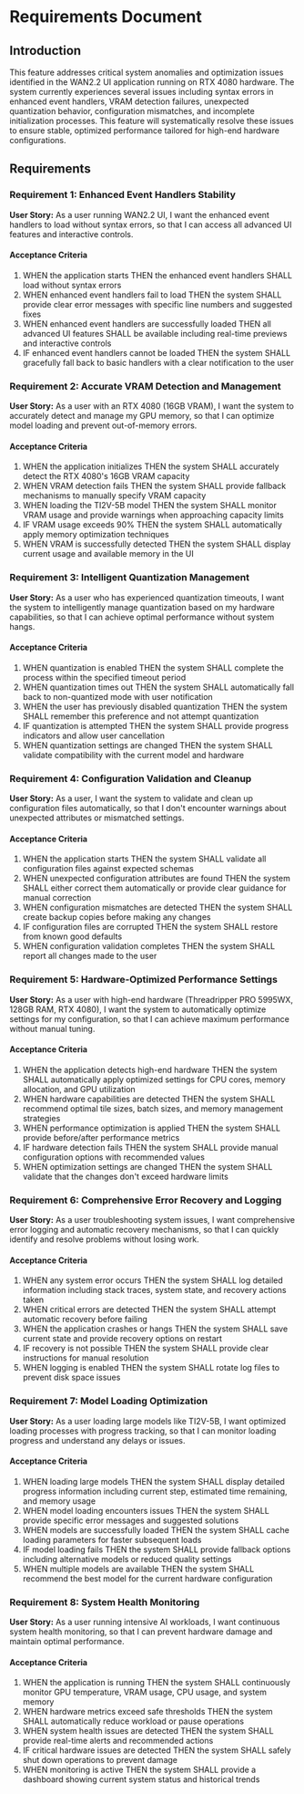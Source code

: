 # Requirements Document

## Introduction

This feature addresses critical system anomalies and optimization issues identified in the WAN2.2 UI application running on RTX 4080 hardware. The system currently experiences several issues including syntax errors in enhanced event handlers, VRAM detection failures, unexpected quantization behavior, configuration mismatches, and incomplete initialization processes. This feature will systematically resolve these issues to ensure stable, optimized performance tailored for high-end hardware configurations.

## Requirements

### Requirement 1: Enhanced Event Handlers Stability

**User Story:** As a user running WAN2.2 UI, I want the enhanced event handlers to load without syntax errors, so that I can access all advanced UI features and interactive controls.

#### Acceptance Criteria

1. WHEN the application starts THEN the enhanced event handlers SHALL load without syntax errors
2. WHEN enhanced event handlers fail to load THEN the system SHALL provide clear error messages with specific line numbers and suggested fixes
3. WHEN enhanced event handlers are successfully loaded THEN all advanced UI features SHALL be available including real-time previews and interactive controls
4. IF enhanced event handlers cannot be loaded THEN the system SHALL gracefully fall back to basic handlers with a clear notification to the user

### Requirement 2: Accurate VRAM Detection and Management

**User Story:** As a user with an RTX 4080 (16GB VRAM), I want the system to accurately detect and manage my GPU memory, so that I can optimize model loading and prevent out-of-memory errors.

#### Acceptance Criteria

1. WHEN the application initializes THEN the system SHALL accurately detect the RTX 4080's 16GB VRAM capacity
2. WHEN VRAM detection fails THEN the system SHALL provide fallback mechanisms to manually specify VRAM capacity
3. WHEN loading the TI2V-5B model THEN the system SHALL monitor VRAM usage and provide warnings when approaching capacity limits
4. IF VRAM usage exceeds 90% THEN the system SHALL automatically apply memory optimization techniques
5. WHEN VRAM is successfully detected THEN the system SHALL display current usage and available memory in the UI

### Requirement 3: Intelligent Quantization Management

**User Story:** As a user who has experienced quantization timeouts, I want the system to intelligently manage quantization based on my hardware capabilities, so that I can achieve optimal performance without system hangs.

#### Acceptance Criteria

1. WHEN quantization is enabled THEN the system SHALL complete the process within the specified timeout period
2. WHEN quantization times out THEN the system SHALL automatically fall back to non-quantized mode with user notification
3. WHEN the user has previously disabled quantization THEN the system SHALL remember this preference and not attempt quantization
4. IF quantization is attempted THEN the system SHALL provide progress indicators and allow user cancellation
5. WHEN quantization settings are changed THEN the system SHALL validate compatibility with the current model and hardware

### Requirement 4: Configuration Validation and Cleanup

**User Story:** As a user, I want the system to validate and clean up configuration files automatically, so that I don't encounter warnings about unexpected attributes or mismatched settings.

#### Acceptance Criteria

1. WHEN the application starts THEN the system SHALL validate all configuration files against expected schemas
2. WHEN unexpected configuration attributes are found THEN the system SHALL either correct them automatically or provide clear guidance for manual correction
3. WHEN configuration mismatches are detected THEN the system SHALL create backup copies before making any changes
4. IF configuration files are corrupted THEN the system SHALL restore from known good defaults
5. WHEN configuration validation completes THEN the system SHALL report all changes made to the user

### Requirement 5: Hardware-Optimized Performance Settings

**User Story:** As a user with high-end hardware (Threadripper PRO 5995WX, 128GB RAM, RTX 4080), I want the system to automatically optimize settings for my configuration, so that I can achieve maximum performance without manual tuning.

#### Acceptance Criteria

1. WHEN the application detects high-end hardware THEN the system SHALL automatically apply optimized settings for CPU cores, memory allocation, and GPU utilization
2. WHEN hardware capabilities are detected THEN the system SHALL recommend optimal tile sizes, batch sizes, and memory management strategies
3. WHEN performance optimization is applied THEN the system SHALL provide before/after performance metrics
4. IF hardware detection fails THEN the system SHALL provide manual configuration options with recommended values
5. WHEN optimization settings are changed THEN the system SHALL validate that the changes don't exceed hardware limits

### Requirement 6: Comprehensive Error Recovery and Logging

**User Story:** As a user troubleshooting system issues, I want comprehensive error logging and automatic recovery mechanisms, so that I can quickly identify and resolve problems without losing work.

#### Acceptance Criteria

1. WHEN any system error occurs THEN the system SHALL log detailed information including stack traces, system state, and recovery actions taken
2. WHEN critical errors are detected THEN the system SHALL attempt automatic recovery before failing
3. WHEN the application crashes or hangs THEN the system SHALL save current state and provide recovery options on restart
4. IF recovery is not possible THEN the system SHALL provide clear instructions for manual resolution
5. WHEN logging is enabled THEN the system SHALL rotate log files to prevent disk space issues

### Requirement 7: Model Loading Optimization

**User Story:** As a user loading large models like TI2V-5B, I want optimized loading processes with progress tracking, so that I can monitor loading progress and understand any delays or issues.

#### Acceptance Criteria

1. WHEN loading large models THEN the system SHALL display detailed progress information including current step, estimated time remaining, and memory usage
2. WHEN model loading encounters issues THEN the system SHALL provide specific error messages and suggested solutions
3. WHEN models are successfully loaded THEN the system SHALL cache loading parameters for faster subsequent loads
4. IF model loading fails THEN the system SHALL provide fallback options including alternative models or reduced quality settings
5. WHEN multiple models are available THEN the system SHALL recommend the best model for the current hardware configuration

### Requirement 8: System Health Monitoring

**User Story:** As a user running intensive AI workloads, I want continuous system health monitoring, so that I can prevent hardware damage and maintain optimal performance.

#### Acceptance Criteria

1. WHEN the application is running THEN the system SHALL continuously monitor GPU temperature, VRAM usage, CPU usage, and system memory
2. WHEN hardware metrics exceed safe thresholds THEN the system SHALL automatically reduce workload or pause operations
3. WHEN system health issues are detected THEN the system SHALL provide real-time alerts and recommended actions
4. IF critical hardware issues are detected THEN the system SHALL safely shut down operations to prevent damage
5. WHEN monitoring is active THEN the system SHALL provide a dashboard showing current system status and historical trends
